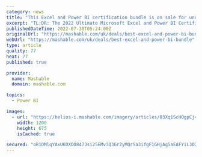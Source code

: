 ```yaml
---
category: news
title: "This Excel and Power BI certification bundle is on sale for under £30"
excerpt: "TL;DR: The 2022 Ultimate Microsoft Excel and Power BI Certification Bundle(opens in a new tab) is on sale for £29, saving you 98% on list price. Excel is an incredibly useful program with a vast ..."
publishedDateTime: 2022-07-30T05:24:00Z
originalUrl: "https://mashable.com/uk/deals/best-excel-and-power-bi-bundle"
webUrl: "https://mashable.com/uk/deals/best-excel-and-power-bi-bundle"
type: article
quality: 77
heat: 77
published: true

provider:
  name: Mashable
  domain: mashable.com

topics:
  - Power BI

images:
  - url: "https://helios-i.mashable.com/imagery/articles/03Xq1ScHQgpCj4koWM07DZk/hero-image.fill.size_1200x675.v1658912738.jpg"
    width: 1200
    height: 675
    isCached: true

secured: "oR1OMlqYAxUKOXOO8473si25EMv3Q3Gr2yMQrSa3ifgF1GHjAg5aEAFYiL3O2jvqStioH/XI9CgaiFv8+YFVY6qCkHikpYUPJgMQjEs1SVJcBl9UAEagDrXkhIEBS/DvgnchEXwtrMozLSL6vPoW6HFnUSpkej8vUrWlpl0K84v8TAJuyToI2Vy1UyOHXXVbx8A6Fd3ls3uNZ1jHSaKJd/uPUhvpqjhaPL2CAlKkFSzk+D7gnOjFCeVxsBAUDz9z9zgsHGqs1MhSCt8CDaSD/uov+bqw9qxQTBUibU0sVRGF2q/3wEQV3zaCSbU3tHlJLwLWlE+xrTLAayT3ouH388gVkKmkzhyrrY7L8emePSc=;EXiqn4aVBkGsZ61NgMUuzg=="
---
```


